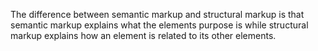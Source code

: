 The difference between semantic markup and structural markup is that semantic markup explains what the elements purpose is while structural markup explains how an element is related to its other elements.
